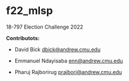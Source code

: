 # f22_mlsp
18-797 Election Challenge 2022

__Contributots:__
- David Bick dbick@andrew.cmu.edu

- Emmanuel Ndayisaba enn@andrew.cmu.edu

- Pharuj Rajborirug prajbori@andrew.cmu.edu
